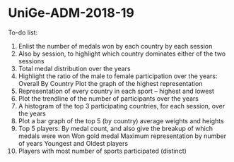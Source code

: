 # UniGe-ADM-2018-19

To-do list:
1.	Enlist the number of medals won by each country by each session
2.	Also by session, to highlight which country dominates either of the two sessions
3.	Total medal distribution over the years
4.	Highlight the ratio of the male to female participation over the years:
    Overall
    By Country
    Plot the graph of the highest representation
5.	Representation of every country in each sport – highest and lowest
6.	Plot the trendline of the number of participants over the years
7.	A histogram of the top 3 participating countries, for each session, over the years
8.	Plot a bar graph of the top 5 (by country) average weights and heights
9.	Top 5 players:
    By medal count, and also give the breakup of which medals were won
    Won gold medal
    Maximum representation by number of years
    Youngest and Oldest players
10. Players with most number of sports participated (distinct)
